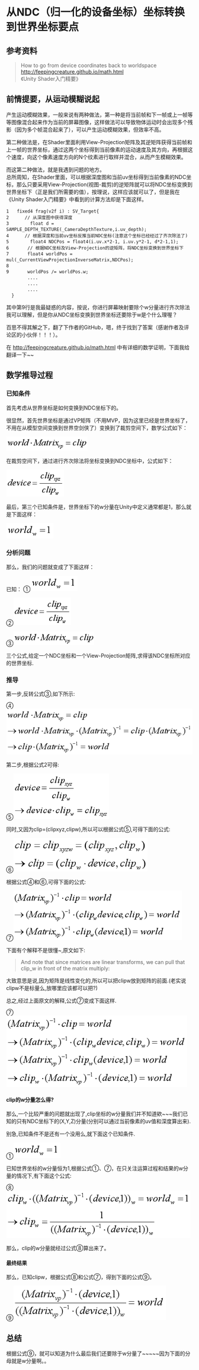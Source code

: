# 从NDC（归一化的设备坐标）坐标转换到世界坐标要点 #
## 参考资料 ##
> How to go from device coordinates back to worldspace http://feepingcreature.github.io/math.html   
> 《Unity Shader入门精要》
## 前情提要，从运动模糊说起
产生运动模糊效果，一般来说有两种做法，第一种是将当前帧和下一帧或上一帧等等图像混合起来作为当前的屏幕图像，这样做法可以导致物体运动时会出现多个残影（因为多个帧混合起来了），可以产生运动模糊效果，但效率不高。

第二种做法是，在Shader里面利用View-Projection矩阵及其逆矩阵获得当前帧和上一帧的世界坐标，通过这两个坐标得到当前像素的运动速度及其方向，再根据这个速度，向这个像素速度方向的N个纹素进行取样并混合，从而产生模糊效果。

而这第二种做法，就是我遇到问题的地方。  
总所周知，在Shader里面，可以根据深度图和当前uv坐标得到当前像素的NDC坐标，那么只要采用View-Projection(视图-裁剪)的逆矩阵就可以将NDC坐标变换到世界坐标下（正是我们所需要的值），按理说，这样应该就可以了，但是我在《Unity Shader入门精要》中看到的计算方法却是下面这样。

    1   fixed4 frag(v2f i) : SV_Target{
    2      // 从深度图中获得深度
    3        float d = SAMPLE_DEPTH_TEXTURE(_CameraDepthTexture,i.uv_depth);
    4      // 根据深度和当前uv坐标反推当前NDC坐标(注意这个坐标已经经过了齐次除法了)
    5        float4 NDCPos = float4(i.uv.x*2-1, i.uv.y*2-1, d*2-1,1);
    6       // 根据NDC坐标及View-Projection的逆矩阵，将NDC坐标变换到世界坐标下
    7       float4 worldPos = mul(_CurrentViewProjectionInverseMatrix,NDCPos);
    8    
    9       worldPos /= worldPos.w;
            ....
            ....
            ....
      }

其中第9行是我最疑惑的内容，按说，你进行屏幕映射要除个w分量进行齐次除法我可以理解，但是你从NDC坐标变换到世界坐标还要除于w是个什么理喔？

百思不得其解之下，翻了下作者的GitHub，嗯，终于找到了答案（感谢作者及评论区的小伙伴！！！）。

在 http://feepingcreature.github.io/math.html 中有详细的数学证明，下面我给翻译一下~~

## 数学推导过程

### 已知条件
首先考虑从世界坐标是如何变换到NDC坐标下的。

很显然，首先世界坐标是通过VP矩阵（不用MVP，因为这里已经是世界坐标了，不用在从模型空间变换到世界空剑侠了）变换到了裁剪空间下，数学公式如下：

![Avater](./NDCtoWorld0.png)

在裁剪空间下，通过进行齐次除法将坐标变换到NDC坐标中，公式如下：

![Avater](./NDCtoWorld1.png)

最后，第三个已知条件是，世界坐标下的w分量在Unity中定义通常都是1，那么就是下面这样：

![Avater](./NDCtoWorld2.png)

### 分析问题
那么，我们的问题就变成了下面这样：

已知：
①![Avater](./NDCtoWorld2.png)

②![Avater](./NDCtoWorld1.png)

③![Avater](./NDCtoWorld0.png)

三个公式,给定一个NDC坐标和一个View-Projection矩阵,求得该NDC坐标所对应的世界坐标.

### 推导

第一步,反转公式③,如下所示:

④![Avater](./NDCtoWorld3.png)

第二步,根据公式2可得:

⑤![Avater](./NDCtoWorld4.png)

同时,又因为clip=(clipxyz,clipw),所以可以根据公式⑤,可得下面的公式:

⑥![Avater](./NDCtoWorld5.png)

根据公式④和⑥,可得下面的公式:

⑦![Avater](./NDCtoWorld6.png)

下面有个解释不是很懂~,原文如下:
> And note that since matrices are linear transforms, we can pull that clip_w in front of the matrix multiply:

大致意思是说,因为矩阵是线性变化的,所以可以把clipw放到矩阵的前面.(老实说clipw不是标量么,放哪里应该都可以把?)

总之,经过上面原文的解释,公式⑦变成下面这样.

⑦![Avater](./NDCtoWorld7.png)

#### clip的w分量怎么得?
那么,一个比较严重的问题就出现了,clip坐标的w分量我们并不知道欸~~~我们已知的只有NDC坐标下的(X,Y,Z)分量(分别可以通过当前像素的uv值和深度算出来).

别急,已知条件不是还有一个没用么,就下面这个已知条件.

①![Avater](./NDCtoWorld2.png)

已知世界坐标的w分量恒为1,根据公式①、⑦，在只关注运算过程和结果的w分量的情况下,有下面这个公式:

⑧![Avater](./NDCtoWorld8.png)

那么，clip的w分量就经过公式⑧算出来了。

#### 最终结果

那么，已知clipw，根据公式⑧和公式⑦，得到下面的公式⑨。

⑨![Avater](./NDCtoWorld9.png)

## 总结

根据公式⑨，就可以知道为什么最后我们还要除于w分量了~~~~~因为下面的分母就是w分量啊。。